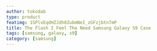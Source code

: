 ```yaml
---
author: tokodab
type: product
featimg: 1SPlvEqdHZJdh8ZubmNeI_zGFzjbtn7mP
title: The Flash I Feel The Need Samsung Galaxy S9 Case
tags: [samsung, galaxy, s9]
category: [samsung]
---
```


